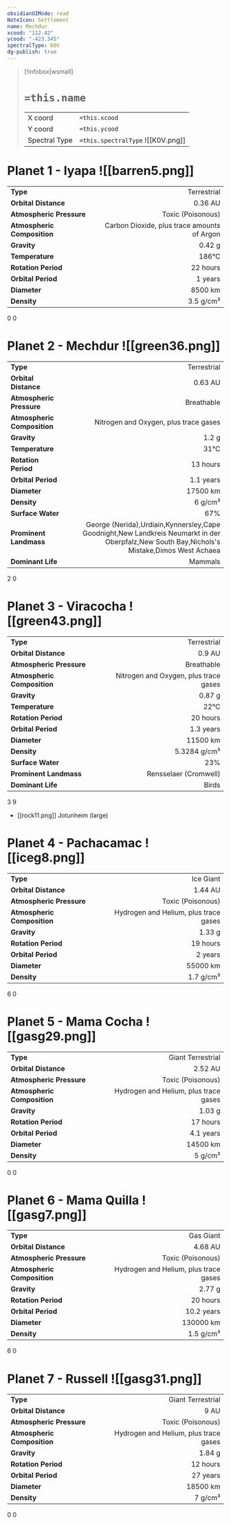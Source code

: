 ```yaml
---
obsidianUIMode: read
NoteIcon: Settlement
name: Mechdur
xcood: "112.42"
ycood: "-423.345"
spectralType: K0V
dg-publish: true
---
```

> [!infobox|wsmall]
> # `=this.name`
> | | |
> | - | - |
> | X coord | `=this.xcood` |
> | Y coord| `=this.ycood` |
> | Spectral Type | `=this.spectralType` ![[K0V.png]] |

# Planet 1 - Iyapa ![[barren5.png]]
|                             |                           |
| --------------------------- | -------------------------:|
| **Type**                    |             Terrestrial |
| **Orbital Distance**        |   0.36 AU |
| **Atmospheric Pressure**    |       Toxic (Poisonous) |
| **Atmospheric Composition** |      Carbon Dioxide, plus trace amounts of Argon |
| **Gravity**                 |        0.42 g |
| **Temperature**             |    186°C |
| **Rotation Period**         |  22 hours |
| **Orbital Period** | 1 years |
| **Diameter**                |      8500 km | 
| **Density**                 |    3.5 g/cm³ |



0
0



# Planet 2 - Mechdur ![[green36.png]]
|                             |                           |
| --------------------------- | -------------------------:|
| **Type**                    |             Terrestrial |
| **Orbital Distance**        |   0.63 AU |
| **Atmospheric Pressure**    |       Breathable |
| **Atmospheric Composition** |      Nitrogen and Oxygen, plus trace gases |
| **Gravity**                 |        1.2 g |
| **Temperature**             |    31°C |
| **Rotation Period**         |  13 hours |
| **Orbital Period** | 1.1 years |
| **Diameter**                |      17500 km | 
| **Density**                 |    6 g/cm³ |
| **Surface Water**           |           67% | 
| **Prominent Landmass**      |         George (Nerida),Urdiain,Kynnersley,Cape Goodnight,New Landkreis Neumarkt in der Oberpfalz,New South Bay,Nichols's Mistake,Dimos West Achaea | 
| **Dominant Life**           |         Mammals |



2
0



# Planet 3 - Viracocha ![[green43.png]]
|                             |                           |
| --------------------------- | -------------------------:|
| **Type**                    |             Terrestrial |
| **Orbital Distance**        |   0.9 AU |
| **Atmospheric Pressure**    |       Breathable |
| **Atmospheric Composition** |      Nitrogen and Oxygen, plus trace gases |
| **Gravity**                 |        0.87 g |
| **Temperature**             |    22°C |
| **Rotation Period**         |  20 hours |
| **Orbital Period** | 1.3 years |
| **Diameter**                |      11500 km | 
| **Density**                 |    5.3284 g/cm³ |
| **Surface Water**           |           23% | 
| **Prominent Landmass**      |         Rensselaer (Cromwell) | 
| **Dominant Life**           |         Birds |



3
9

- [[rock11.png]] Jotunheim (large)

# Planet 4 - Pachacamac ![[iceg8.png]]
|                             |                           |
| --------------------------- | -------------------------:|
| **Type**                    |             Ice Giant |
| **Orbital Distance**        |   1.44 AU |
| **Atmospheric Pressure**    |       Toxic (Poisonous) |
| **Atmospheric Composition** |      Hydrogen and Helium, plus trace gases |
| **Gravity**                 |        1.33 g |
| **Rotation Period**         |  19 hours |
| **Orbital Period** | 2 years |
| **Diameter**                |      55000 km | 
| **Density**                 |    1.7 g/cm³ |



6
0



# Planet 5 - Mama Cocha ![[gasg29.png]]
|                             |                           |
| --------------------------- | -------------------------:|
| **Type**                    |             Giant Terrestrial |
| **Orbital Distance**        |   2.52 AU |
| **Atmospheric Pressure**    |       Toxic (Poisonous) |
| **Atmospheric Composition** |      Hydrogen and Helium, plus trace gases |
| **Gravity**                 |        1.03 g |
| **Rotation Period**         |  17 hours |
| **Orbital Period** | 4.1 years |
| **Diameter**                |      14500 km | 
| **Density**                 |    5 g/cm³ |



0
0



# Planet 6 - Mama Quilla ![[gasg7.png]]
|                             |                           |
| --------------------------- | -------------------------:|
| **Type**                    |             Gas Giant |
| **Orbital Distance**        |   4.68 AU |
| **Atmospheric Pressure**    |       Toxic (Poisonous) |
| **Atmospheric Composition** |      Hydrogen and Helium, plus trace gases |
| **Gravity**                 |        2.77 g |
| **Rotation Period**         |  20 hours |
| **Orbital Period** | 10.2 years |
| **Diameter**                |      130000 km | 
| **Density**                 |    1.5 g/cm³ |



6
0



# Planet 7 - Russell ![[gasg31.png]]
|                             |                           |
| --------------------------- | -------------------------:|
| **Type**                    |             Giant Terrestrial |
| **Orbital Distance**        |   9 AU |
| **Atmospheric Pressure**    |       Toxic (Poisonous) |
| **Atmospheric Composition** |      Hydrogen and Helium, plus trace gases |
| **Gravity**                 |        1.84 g |
| **Rotation Period**         |  12 hours |
| **Orbital Period** | 27 years |
| **Diameter**                |      18500 km | 
| **Density**                 |    7 g/cm³ |



0
0



